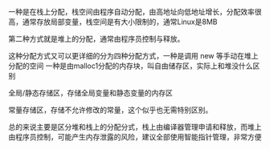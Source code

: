 一种是在栈上分配，栈空间由程序自动分配，由高地址向低地址增长，分配效率很高，通常存放局部变量，栈空间是有大小限制的，通常Linux是8MB

第二种方式就是堆上的分配，通常由程序员控制与释放。

这种分配方式又可以更详细的分为四种分配方式，一种是调用 new 等手动在堆上分配的空间 一种是由malloc1分配的内存块，叫自由储存区，实际上和堆没什么区别

全局/静态存储区，存储全局变量和静态变量的内存区

常量存储区，存储不允许修改的常量，这个似乎也无需特别区别。

总的来说主要是区分堆和栈上的分配分式，栈上由编译器管理申请和释放，而堆上由程序员控制，可能产生内存泄露的风险，建议全部使用智能指针管理，非常方便

